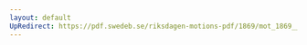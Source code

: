 ```yaml
---
layout: default
UpRedirect: https://pdf.swedeb.se/riksdagen-motions-pdf/1869/mot_1869__ak__00046/mot_1869__ak__00046_004.pdf
---
```

